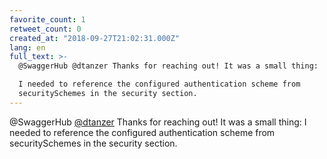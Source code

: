 ```yaml
---
favorite_count: 1
retweet_count: 0
created_at: "2018-09-27T21:02:31.000Z"
lang: en
full_text: >-
  @SwaggerHub @dtanzer Thanks for reaching out! It was a small thing:

  I needed to reference the configured authentication scheme from
  securitySchemes in the security section.
---
```


@SwaggerHub [@dtanzer](https://twitter.com/dtanzer) Thanks for reaching out! It
was a small thing: I needed to reference the configured authentication scheme
from securitySchemes in the security section.
